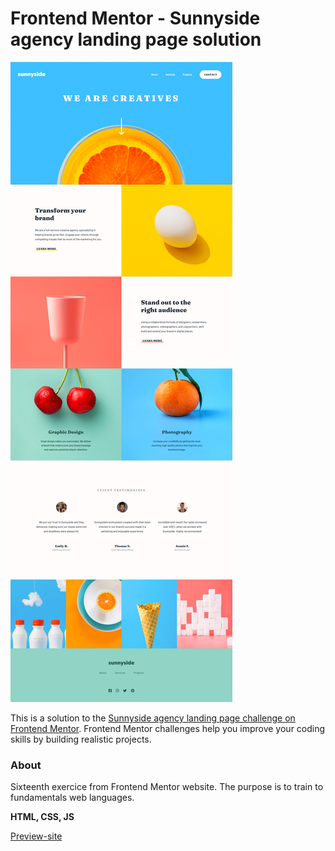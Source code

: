 # Frontend Mentor - Sunnyside agency landing page solution

![Design preview for the Sunnyside agency landing page coding challenge](./design/render.jpg)

This is a solution to the [Sunnyside agency landing page challenge on Frontend Mentor](https://www.frontendmentor.io/challenges/sunnyside-agency-landing-page-7yVs3B6ef). Frontend Mentor challenges help you improve your coding skills by building realistic projects.

### About

Sixteenth exercice from Frontend Mentor website. The purpose is to train to fundamentals web languages.

**HTML, CSS, JS**

[Preview-site](https://florianjourde.github.io/Frontend-Mentor-16-Sunnyside-agency-landing-page)
